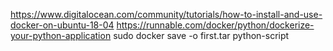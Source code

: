 https://www.digitalocean.com/community/tutorials/how-to-install-and-use-docker-on-ubuntu-18-04
https://runnable.com/docker/python/dockerize-your-python-application
sudo docker save -o first.tar python-script
